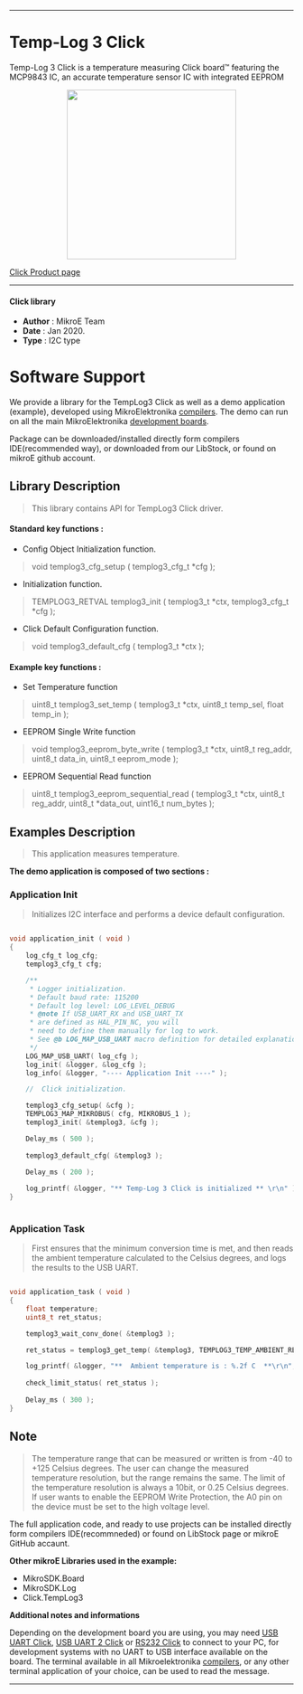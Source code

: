 
---
# Temp-Log 3 Click

Temp-Log 3 Click is a temperature measuring Click board™ featuring the MCP9843 IC, an accurate temperature sensor IC with integrated EEPROM

<p align="center">
  <img src="https://download.mikroe.com/images/click_for_ide/templog3_click.png" height=300px>
</p>

[Click Product page](https://www.mikroe.com/temp-log-3-click)

---


#### Click library 

- **Author**        : MikroE Team
- **Date**          : Jan 2020.
- **Type**          : I2C type


# Software Support

We provide a library for the TempLog3 Click 
as well as a demo application (example), developed using MikroElektronika 
[compilers](https://shop.mikroe.com/compilers). 
The demo can run on all the main MikroElektronika [development boards](https://shop.mikroe.com/development-boards).

Package can be downloaded/installed directly form compilers IDE(recommended way), or downloaded from our LibStock, or found on mikroE github account. 

## Library Description

> This library contains API for TempLog3 Click driver.

#### Standard key functions :

- Config Object Initialization function.
> void templog3_cfg_setup ( templog3_cfg_t *cfg ); 
 
- Initialization function.
> TEMPLOG3_RETVAL templog3_init ( templog3_t *ctx, templog3_cfg_t *cfg );

- Click Default Configuration function.
> void templog3_default_cfg ( templog3_t *ctx );


#### Example key functions :

- Set Temperature function
> uint8_t templog3_set_temp ( templog3_t *ctx, uint8_t temp_sel, float temp_in );
 
- EEPROM Single Write function
> void templog3_eeprom_byte_write ( templog3_t *ctx, uint8_t reg_addr, uint8_t data_in, uint8_t eeprom_mode );

- EEPROM Sequential Read function
> uint8_t templog3_eeprom_sequential_read ( templog3_t *ctx, uint8_t reg_addr, uint8_t *data_out, uint16_t num_bytes );

## Examples Description

> This application measures temperature.

**The demo application is composed of two sections :**

### Application Init 

> Initializes I2C interface and performs a device default configuration.

```c

void application_init ( void )
{
    log_cfg_t log_cfg;
    templog3_cfg_t cfg;

    /** 
     * Logger initialization.
     * Default baud rate: 115200
     * Default log level: LOG_LEVEL_DEBUG
     * @note If USB_UART_RX and USB_UART_TX 
     * are defined as HAL_PIN_NC, you will 
     * need to define them manually for log to work. 
     * See @b LOG_MAP_USB_UART macro definition for detailed explanation.
     */
    LOG_MAP_USB_UART( log_cfg );
    log_init( &logger, &log_cfg );
    log_info( &logger, "---- Application Init ----" );

    //  Click initialization.

    templog3_cfg_setup( &cfg );
    TEMPLOG3_MAP_MIKROBUS( cfg, MIKROBUS_1 );
    templog3_init( &templog3, &cfg );

    Delay_ms ( 500 );
    
    templog3_default_cfg( &templog3 );
    
    Delay_ms ( 200 );

    log_printf( &logger, "** Temp-Log 3 Click is initialized ** \r\n" );
}
  
```

### Application Task

> First ensures that the minimum conversion time is met, and then reads the
> ambient temperature calculated to the Celsius degrees, and logs the results to the USB UART.

```c

void application_task ( void )
{
    float temperature;
    uint8_t ret_status;

    templog3_wait_conv_done( &templog3 );

    ret_status = templog3_get_temp( &templog3, TEMPLOG3_TEMP_AMBIENT_REG, &temperature );

    log_printf( &logger, "**  Ambient temperature is : %.2f C  **\r\n", temperature );
    
    check_limit_status( ret_status );
    
    Delay_ms ( 300 );
}

```

## Note

> The temperature range that can be measured or written is from -40 to +125 Celsius degrees.
> The user can change the measured temperature resolution, but the range remains the same.
> The limit of the temperature resolution is always a 10bit, or 0.25 Celsius degrees.
> If user wants to enable the EEPROM Write Protection, the A0 pin on the device 
> must be set to the high voltage level.

The full application code, and ready to use projects can be  installed directly form compilers IDE(recommneded) or found on LibStock page or mikroE GitHub accaunt.

**Other mikroE Libraries used in the example:** 

- MikroSDK.Board
- MikroSDK.Log
- Click.TempLog3

**Additional notes and informations**

Depending on the development board you are using, you may need 
[USB UART Click](https://shop.mikroe.com/usb-uart-click), 
[USB UART 2 Click](https://shop.mikroe.com/usb-uart-2-click) or 
[RS232 Click](https://shop.mikroe.com/rs232-click) to connect to your PC, for 
development systems with no UART to USB interface available on the board. The 
terminal available in all Mikroelektronika 
[compilers](https://shop.mikroe.com/compilers), or any other terminal application 
of your choice, can be used to read the message.



---
